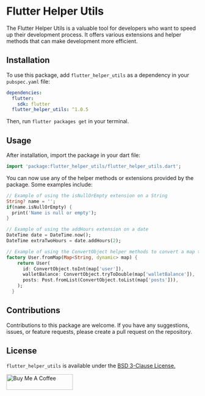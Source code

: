 # Flutter Helper Utils

The Flutter Helper Utils is a valuable tool for developers who want to speed up their development process. It offers various extensions and helper methods that can make development more efficient.

## Installation

To use this package, add `flutter_helper_utils` as a dependency in your `pubspec.yaml` file:

```yaml
dependencies:
  flutter:
    sdk: flutter
  flutter_helper_utils: ^1.0.5
```

Then, run `flutter packages get` in your terminal.

## Usage

After installation, import the package in your dart file:

```dart
import 'package:flutter_helper_utils/flutter_helper_utils.dart';
```

You can now use any of the helper methods or extensions provided by the package. Some examples include:

```dart
// Example of using the isNullOrEmpty extension on a String
String? name = '';
if(name.isNullOrEmpty) {
  print('Name is null or empty');
}

// Example of using the addHours extension on a date
DateTime date = DateTime.now();
DateTime extraTwoHours = date.addHours(2);

// Example of using the ConvertObject helper methods to convert a map to User object.
factory User.fromMap(Map<String, dynamic> map) {
    return User(
      id: ConvertObject.toInt(map['user']),
      walletBalance: ConvertObject.tryToDouble(map['walletBalance']),
      posts: Post.fromList(ConvertObject.toList(map['posts'])),
    );
  }
```

## Contributions

Contributions to this package are welcome. If you have any suggestions, issues, or feature requests, please create a pull request on the repository.

## License

`flutter_helper_utils` is available under the [BSD 3-Clause License.](https://opensource.org/license/bsd-3-clause/)

<a href="https://www.buymeacoffee.com/omar.hanafy" target="_blank"><img src="https://cdn.buymeacoffee.com/buttons/default-orange.png" alt="Buy Me A Coffee" height="41" width="174"></a>
